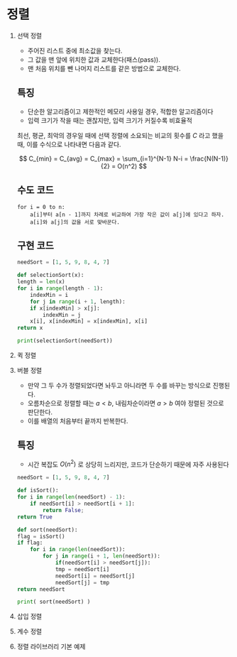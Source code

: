 # 정렬

1. 선택 정렬
    - 주어진 리스트 중에 최소값을 찾는다.
    - 그 값을 맨 앞에 위치한 값과 교체한다(패스(pass)).
    - 맨 처음 위치를 뺀 나머지 리스트를 같은 방법으로 교체한다.

    ## 특징
    - 단순한 알고리즘이고 제한적인 메모리 사용일 경우, 적합한 알고리즘이다
    - 입력 크기가 작을 때는 괜찮지만, 입력 크기가 커질수록 비효율적
    
    최선, 평균, 최악의 경우일 때에 선택 정렬에 소요되는 비교의 횟수를 $C$ 라고 했을 때, 이를 수식으로 나타내면 다음과 같다.

    $$      C_{min} = C_{avg} = C_{max} = \sum_{i=1}^{N-1} N-i = \frac{N(N-1)}{2} = O(n^2) $$
    
    ## 수도 코드
    ```
    for i = 0 to n:
        a[i]부터 a[n - 1]까지 차례로 비교하여 가장 작은 값이 a[j]에 있다고 하자.
        a[i]와 a[j]의 값을 서로 맞바꾼다.
    ```

    ## 구현 코드
    ```python
    needSort = [1, 5, 9, 8, 4, 7]

    def selectionSort(x):
    length = len(x)
    for i in range(length - 1):
        indexMin = i
        for j in range(i + 1, length):
        if x[indexMin] > x[j]:
            indexMin = j
        x[i], x[indexMin] = x[indexMin], x[i]
    return x

    print(selectionSort(needSort))
    ```

2. 퀵 정렬


3. 버블 정렬
    - 만약 그 두 수가 정렬되었다면 놔두고 아니라면 두 수를 바꾸는 방식으로 진행된다.
    - 오름차순으로 정렬할 때는 $a < b$, 내림차순이라면 $a > b$ 여야 정렬된 것으로 판단한다.
    - 이를 배열의 처음부터 끝까지 반복한다.
    
    ## 특징
    - 시간 복잡도 $O(n^{2})$ 로 상당히 느리지만, 코드가 단순하기 때문에 자주 사용된다

    ```python
    needSort = [1, 5, 9, 8, 4, 7]

    def isSort():
    for i in range(len(needSort) - 1):
        if needSort[i] > needSort[i + 1]:
            return False;
    return True

    def sort(needSort):
    flag = isSort()
    if flag:
        for i in range(len(needSort)):
            for j in range(i + 1, len(needSort)):
                if(needSort[i] > needSort[j]):
                tmp = needSort[i]
                needSort[i] = needSort[j]
                needSort[j] = tmp
    return needSort

    print( sort(needSort) )
    ```

4. 삽입 정렬
5. 계수 정렬
6. 정렬 라이브러리 기본 예제